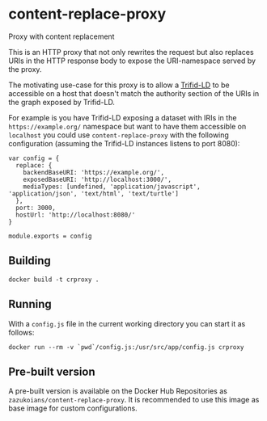 # content-replace-proxy
Proxy with content replacement

This is an HTTP proxy that not only rewrites the request but also replaces URIs 
in the HTTP response body to expose the URI-namespace served by the proxy.

The motivating use-case for this proxy is to allow a [Trifid-LD](https://github.com/zazukoians/trifid-ld)
to be accessible on a host that doesn't match the authority section of the URIs
in the graph exposed by Trifid-LD.

For example is you have Trifid-LD exposing a dataset with IRIs in the `https://example.org/`
namespace but want to have them accessible on `localhost` you could use 
`content-replace-proxy` with the following configuration (assuming the Trifid-LD
instances listens to port 8080):

```
var config = {
  replace: {
    backendBaseURI: 'https://example.org/',
    exposedBaseURI: 'http://localhost:3000/',
    mediaTypes: [undefined, 'application/javascript', 'application/json', 'text/html', 'text/turtle']
  },
  port: 3000,
  hostUrl: 'http://localhost:8080/'
}

module.exports = config
```

## Building

    docker build -t crproxy .

## Running

With a `config.js` file in the current working directory you can start it as follows:

    docker run --rm -v `pwd`/config.js:/usr/src/app/config.js crproxy

## Pre-built version

A pre-built version is available on the Docker Hub Repositories as 
`zazukoians/content-replace-proxy`. It is recommended to use this image as 
base image for custom configurations.
